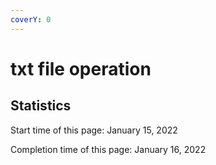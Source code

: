 ```yaml
---
coverY: 0
---
```


# txt file operation

















## Statistics

Start time of this page: January 15, 2022

Completion time of this page: January 16, 2022

